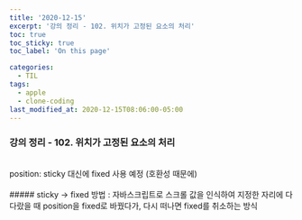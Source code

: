 ```yaml
---
title: '2020-12-15'
excerpt: '강의 정리 - 102. 위치가 고정된 요소의 처리'
toc: true
toc_sticky: true
toc_label: 'On this page'

categories:
  - TIL
tags:
  - apple
  - clone-coding
last_modified_at: 2020-12-15T08:06:00-05:00
---
```


### 강의 정리 - 102. 위치가 고정된 요소의 처리

<br />
position: sticky 대신에 fixed 사용 예정 (호환성 때문에)
<br />
<br />
##### sticky -> fixed 방법 :  
 자바스크립트로 스크롤 값을 인식하여 지정한 자리에 다다랐을 때 position을 fixed로 바꿨다가, 다시 떠나면 fixed를 취소하는 방식
